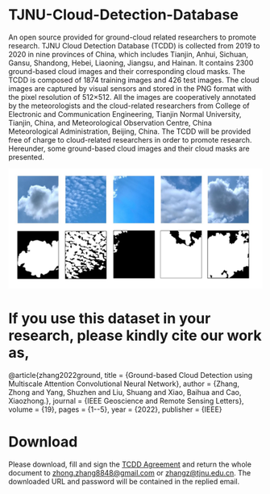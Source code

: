 # TJNU-Cloud-Detection-Database
An open source provided for ground-cloud related researchers to promote research.
TJNU Cloud Detection Database (TCDD) is collected from 2019 to 2020 in nine provinces of China, which includes Tianjin, Anhui, Sichuan, Gansu, Shandong, Hebei, Liaoning, Jiangsu, and Hainan. It contains 2300 ground-based cloud images and their corresponding cloud masks. The TCDD is composed of 1874 training images and 426 test images. The cloud images are captured by visual sensors and stored in the PNG format with the pixel resolution of 512×512.  All the images are cooperatively annotated by the meteorologists and the cloud-related researchers from College of Electronic and Communication Engineering, Tianjin Normal University, Tianjin, China, and Meteorological Observation Centre, China Meteorological Administration, Beijing, China. The TCDD will be provided free of charge to cloud-related researchers in order to promote research. Hereunder, some ground-based cloud images and their cloud masks are presented.

![image](image.jpg)

# If you use this dataset in your research, please kindly cite our work as,

@article{zhang2022ground,
title = {Ground-based Cloud Detection using Multiscale Attention Convolutional Neural Network}, 
author = {Zhang, Zhong and Yang, Shuzhen and Liu, Shuang and Xiao, Baihua and Cao, Xiaozhong.},
journal = {IEEE Geoscience and Remote Sensing Letters}, 
volume = {19},
pages = {1--5},
year = {2022},
publisher = {IEEE}


# Download
Please download, fill and sign the [TCDD Agreement](https://github.com/zhongzhang8848/TJNU-Cloud-Detection-Database/blob/main/TCDD%20Agreement.pdf) and return the whole document to zhong.zhang8848@gmail.com or zhangz@tjnu.edu.cn. The downloaded URL and password will be contained in the replied email.
